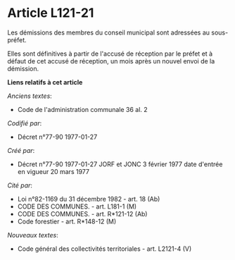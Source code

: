 # Article L121-21

Les démissions des membres du conseil municipal sont adressées au sous-préfet. 

Elles sont définitives à partir de l'accusé de réception par le préfet et à défaut de cet accusé de réception, un mois après
un nouvel envoi de la démission.

**Liens relatifs à cet article**

_Anciens textes_:

  - Code de l'administration communale 36 al. 2

_Codifié par_:

  - Décret n°77-90 1977-01-27

_Créé par_:

  - Décret n°77-90 1977-01-27 JORF et JONC 3 février 1977 date d'entrée en vigueur 20 mars 1977

_Cité par_:

  - Loi n°82-1169 du 31 décembre 1982 - art. 18 (Ab)
  - CODE DES COMMUNES. - art. L181-1 (M)
  - CODE DES COMMUNES. - art. R*121-12 (Ab)
  - Code forestier - art. R*148-12 (M)

_Nouveaux textes_:

  - Code général des collectivités territoriales - art. L2121-4 (V)
